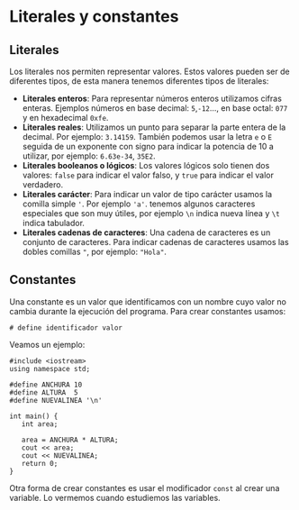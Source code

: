 # Literales y constantes

## Literales

Los literales nos permiten representar valores. Estos valores pueden ser de diferentes tipos, de esta manera tenemos diferentes tipos de literales:

* **Literales enteros**: Para representar números enteros utilizamos cifras enteras. Ejemplos números en base decimal: `5`,`-12`..., en base octal: `077` y en hexadecimal `0xfe`.
* **Literales reales**: Utilizamos un punto para separar la parte entera de la decimal. Por ejemplo: `3.14159`. También podemos usar la letra `e` o `E` seguida de un exponente con signo para indicar la potencia de 10 a utilizar, por ejemplo: `6.63e-34`, `35E2`. 
* **Literales booleanos o lógicos**: Los valores lógicos solo tienen dos valores: `false` para indicar el valor falso, y `true` para indicar el valor verdadero.
* **Literales carácter**: Para indicar un valor de tipo carácter usamos la comilla simple `'`. Por ejemplo `'a'`. tenemos algunos caracteres especiales que son muy útiles, por ejemplo `\n` indica nueva línea y `\t` indica tabulador.
* **Literales cadenas de caracteres**: Una cadena de caracteres es un conjunto de caracteres. Para indicar cadenas de caracteres usamos las dobles comillas `"`, por ejemplo: `"Hola"`.

## Constantes

Una constante es un valor que identificamos con un nombre cuyo valor no cambia durante la ejecución del programa. Para crear constantes usamos:

    # define identificador valor

Veamos un ejemplo:

    #include <iostream>
    using namespace std;

    #define ANCHURA 10   
    #define ALTURA  5
    #define NUEVALINEA '\n'

    int main() {
       int area;  
    
       area = ANCHURA * ALTURA;
       cout << area;
       cout << NUEVALINEA;
       return 0;
    }

Otra forma de crear constantes es usar el modificador `const` al crear una variable. Lo vermemos cuando estudiemos las variables.
